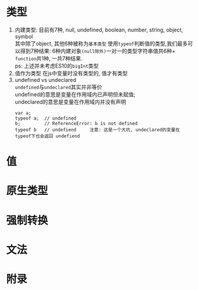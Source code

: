 # 类型
1. 内建类型: 目前有7种, null, undefined, boolean, number, string, object, symbol    
    其中除了object, 其他6种被称为`基本类型` 
    使用`typeof`判断值的类型,我们最多可以得到7种结果: 6种内建对象`(null除外)`一对一的类型字符串值共6种+ `function`共1种, 一共7种结果.   
    ps: 上述并未考虑ES10的`bigInt`类型
2. 值作为类型
    在js中变量时没有类型的, 值才有类型
3. undefined vs undeclared  
    `undefined`与`undeclared`其实并非等价   
    undefined的意思是变量在作用域内已声明但未赋值;  
    undeclared的意思是变量在作用域内并没有声明
    ```
    var a;
    typeof a;  // undefined
    b;         // ReferenceError: b is not defined
    typeof b   // undefiend     注意: 这是一个大坑, undeclared的变量在typeof下也会返回 undefiend
    ```








# 值





# 原生类型





# 强制转换



# 文法


# 附录